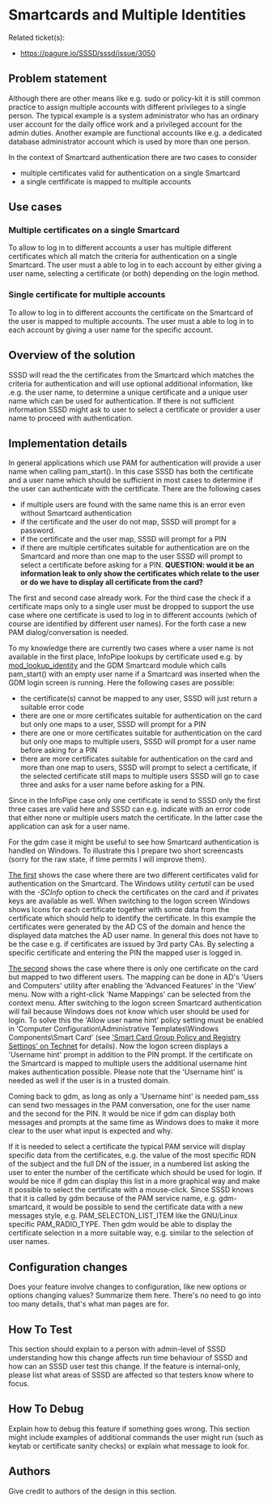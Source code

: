 # Smartcards and Multiple Identities

Related ticket(s):

  - <https://pagure.io/SSSD/sssd/issue/3050>

## Problem statement

Although there are other means like e.g. sudo or policy-kit it is still common practice to assign multiple accounts with different privileges to a single person. The typical example is a system administrator who has an ordinary user account for the daily office work and a privileged account for the admin duties. Another example are functional accounts like e.g. a dedicated database administrator account which is used by more than one person.

In the context of Smartcard authentication there are two cases to consider

  - multiple certificates valid for authentication on a single Smartcard
  - a single certfificate is mapped to multiple accounts

## Use cases

### Multiple certificates on a single Smartcard

To allow to log in to different accounts a user has multiple different certificates which all match the criteria for authentication on a single Smartcard. The user must a able to log in to each account by either giving a user name, selecting a certificate (or both) depending on the login method.

### Single certificate for multiple accounts

To allow to log in to different accounts the certificate on the Smartcard of the user is mapped to multiple accounts. The user must a able to log in to each account by giving a user name for the specific account.

## Overview of the solution

SSSD will read the the certificates from the Smartcard which matches the criteria for authentication and will use optional additional information, like .e.g. the user name, to determine a unique certificate and a unique user name which can be used for authentication. If there is not sufficient information SSSD might ask to user to select a certificate or provider a user name to proceed with authentication.

## Implementation details

In general applications which use PAM for authentication will provide a user name when calling pam_start(). In this case SSSD has both the certificate and a user name which should be sufficient in most cases to determine if the user can authenticate with the certificate. There are the following cases

  - if multiple users are found with the same name this is an error even without Smartcard authentication
  - if the certificate and the user do not map, SSSD will prompt for a password.
  - if the certificate and the user map, SSSD will prompt for a PIN
  - if there are multiple certificates suitable for authentication are on the Smartcard and more than one map to the user SSSD will prompt to select a certificate before asking for a PIN. **QUESTION: would it be an information leak to only show the certificates which relate to the user or do we have to display all certificate from the card?**

The first and second case already work. For the third case the check if a certificate maps only to a single user must be dropped to support the use case where one certificate is used to log in to different accounts (which of course are identified by different user names). For the forth case a new PAM dialog/conversation is needed.

To my knowledge there are currently two cases where a user name is not available in the first place, InfoPipe lookups by certificate used e.g. by [mod_lookup_identity](https://www.adelton.com/apache/mod_lookup_identity/) and the GDM Smartcard module which calls pam_start() with an empty user name if a Smartcard was inserted when the GDM login screen is running. Here the following cases are possible:

  - the certificate(s) cannot be mapped to any user, SSSD will just return a suitable error code
  - there are one or more certificates suitable for authentication on the card but only one maps to a user, SSSD will prompt for a PIN
  - there are one or more certificates suitable for authentication on the card but only one maps to multiple users, SSSD will prompt for a user name before asking for a PIN
  - there are more certificates suitable for authentication on the card and more than one map to users, SSSD will prompt to select a certificate, if the selected certificate still maps to multiple users SSSD will go to case three and asks for a user name before asking for a PIN.

Since in the InfoPipe case only one certificate is send to SSSD only the first three cases are valid here and SSSD can e.g. indicate with an error code that either none or multiple users match the certificate. In the latter case the application can ask for a user name.

For the gdm case it might be useful to see how Smartcard authentication is handled on Windows. To illustrate this I prepare two short screencasts (sorry for the raw state, if time permits I will improve them).

[The first](https://sbose.fedorapeople.org/sc/AD_SC_auth_2certs.webm) shows the case where there are two different certificates valid for authentication on the Smartcard. The Windows utility *certutil* can be used with the *-SCInfo* option to check the certificates on the card and if privates keys are available as well. When switching to the logon screen Windows shows Icons for each certificate together with some data from the certificate which should help to identify the certificate. In this example the certificates were generated by the AD CS of the domain and hence the displayed data matches the AD user name. In general this does not have to be the case e.g. if certificates are issued by 3rd party CAs. By selecting a specific certificate and entering the PIN the mapped user is logged in.

[The second](https://sbose.fedorapeople.org/sc/AD_SC_auth_2users.webm) shows the case where there is only one certificate on the card but mapped to two different users. The mapping can be done in AD's 'Users and Computers' utility after enabling the 'Advanced Features' in the 'View' menu. Now with a right-click 'Name Mappings' can be selected from the context menu. After switching to the logon screen Smartcard authentication will fail because Windows does not know which user should be used for login. To solve this the 'Allow user name hint' policy setting must be enabled in 'Computer Configuration\\Administrative Templates\\Windows Components\\Smart Card' (see ['Smart Card Group Policy and Registry Settings' on Technet](https://technet.microsoft.com/en-us/library/ff404287%28v=ws.10%29.aspx) for details). Now the logon screen displays a 'Username hint' prompt in addition to the PIN prompt. If the certificate on the Smartcard is mapped to multiple users the additional username hint makes authentication possible. Please note that the 'Username hint' is needed as well if the user is in a trusted domain.

Coming back to gdm, as long as only a 'Username hint' is needed pam_sss can send two messages in the PAM conversation, one for the user name and the second for the PIN. It would be nice if gdm can display both messages and prompts at the same time as Windows does to make it more clear to the user what input is expected and why.

If it is needed to select a certificate the typical PAM service will display specific data from the certificates, e.g. the value of the most specific RDN of the subject and the full DN of the issuer, in a numbered list asking the user to enter the number of the certificate which should be used for login. If would be nice if gdm can display this list in a more graphical way and make it possible to select the certificate with a mouse-click. Since SSSD knows that it is called by gdm because of the PAM service name, e.g. gdm-smartcard, it would be possible to send the certificate data with a new messages style, e.g. PAM_SELECTON_LIST_ITEM like the GNU/Linux specific PAM_RADIO_TYPE. Then gdm would be able to display the certificate selection in a more suitable way, e.g. similar to the selection of user names.

## Configuration changes

Does your feature involve changes to configuration, like new options or options changing values? Summarize them here. There's no need to go into too many details, that's what man pages are for.

## How To Test

This section should explain to a person with admin-level of SSSD understanding how this change affects run time behaviour of SSSD and how can an SSSD user test this change. If the feature is internal-only, please list what areas of SSSD are affected so that testers know where to focus.

## How To Debug

Explain how to debug this feature if something goes wrong. This section might include examples of additional commands the user might run (such as keytab or certificate sanity checks) or explain what message to look for.

## Authors

Give credit to authors of the design in this section.

